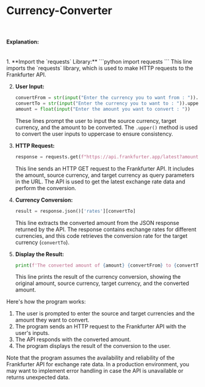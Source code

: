 <h1>Currency-Converter</h1><br>
<h4>Explanation:</h4><br>
1. **Import the `requests` Library:**
   ```python
   import requests
   ```
   This line imports the `requests` library, which is used to make HTTP requests to the Frankfurter API.

2. **User Input:**
   ```python
   convertFrom = str(input("Enter the currency you to want from : ")).upper()
   convertTo = str(input("Enter the currency you to want to : ")).upper()
   amount = float(input("Enter the amount you want to convert : "))
   ```
   These lines prompt the user to input the source currency, target currency, and the amount to be converted. The `.upper()` method is used to convert the user inputs to uppercase to ensure consistency.

3. **HTTP Request:**
   ```python
   response = requests.get(f"https://api.frankfurter.app/latest?amount={amount}&from={convertFrom}&to={convertTo}")
   ```
   This line sends an HTTP GET request to the Frankfurter API. It includes the amount, source currency, and target currency as query parameters in the URL. The API is used to get the latest exchange rate data and perform the conversion.

4. **Currency Conversion:**
   ```python
   result = response.json()['rates'][convertTo]
   ```
   This line extracts the converted amount from the JSON response returned by the API. The response contains exchange rates for different currencies, and this code retrieves the conversion rate for the target currency (`convertTo`).

5. **Display the Result:**
   ```python
   print(f'The converted amount of {amount} {convertFrom} to {convertTo} is {result} {convertTo}')
   ```
   This line prints the result of the currency conversion, showing the original amount, source currency, target currency, and the converted amount.

Here's how the program works:
1. The user is prompted to enter the source and target currencies and the amount they want to convert.
2. The program sends an HTTP request to the Frankfurter API with the user's inputs.
3. The API responds with the converted amount.
4. The program displays the result of the conversion to the user.

Note that the program assumes the availability and reliability of the Frankfurter API for exchange rate data. In a production environment, you may want to implement error handling in case the API is unavailable or returns unexpected data.

